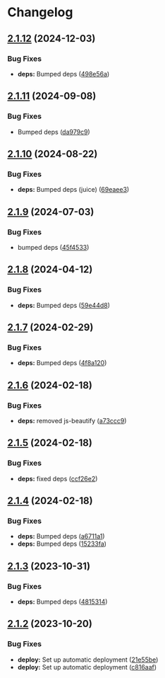 # Changelog

## [2.1.12](https://github.com/postalsys/email-text-tools/compare/v2.1.11...v2.1.12) (2024-12-03)


### Bug Fixes

* **deps:** Bumped deps ([498e56a](https://github.com/postalsys/email-text-tools/commit/498e56a011321f2f437c461008724ca07233eb41))

## [2.1.11](https://github.com/postalsys/email-text-tools/compare/v2.1.10...v2.1.11) (2024-09-08)


### Bug Fixes

* Bumped deps ([da979c9](https://github.com/postalsys/email-text-tools/commit/da979c9feef5c8fd4e08b9967cbffcc058a70677))

## [2.1.10](https://github.com/postalsys/email-text-tools/compare/v2.1.9...v2.1.10) (2024-08-22)


### Bug Fixes

* **deps:** Bumped deps (juice) ([69eaee3](https://github.com/postalsys/email-text-tools/commit/69eaee36cceadbbf5ebf23caaf24385c38859a03))

## [2.1.9](https://github.com/postalsys/email-text-tools/compare/v2.1.8...v2.1.9) (2024-07-03)


### Bug Fixes

* bumped deps ([45f4533](https://github.com/postalsys/email-text-tools/commit/45f453390e00a8b5dea00c0ab3a7b4a742e9b3ce))

## [2.1.8](https://github.com/postalsys/email-text-tools/compare/v2.1.7...v2.1.8) (2024-04-12)


### Bug Fixes

* **deps:** Bumped deps ([59e44d8](https://github.com/postalsys/email-text-tools/commit/59e44d8cb0877e407becac7ef6744a4dfcdba083))

## [2.1.7](https://github.com/postalsys/email-text-tools/compare/v2.1.6...v2.1.7) (2024-02-29)


### Bug Fixes

* **deps:** Bumped deps ([4f8a120](https://github.com/postalsys/email-text-tools/commit/4f8a1208b2841d343baf610c1391788b60b4297c))

## [2.1.6](https://github.com/postalsys/email-text-tools/compare/v2.1.5...v2.1.6) (2024-02-18)


### Bug Fixes

* **deps:** removed js-beautify ([a73ccc9](https://github.com/postalsys/email-text-tools/commit/a73ccc97a4acf9bfa7e439939c41869c2554b073))

## [2.1.5](https://github.com/postalsys/email-text-tools/compare/v2.1.4...v2.1.5) (2024-02-18)


### Bug Fixes

* **deps:** fixed deps ([ccf26e2](https://github.com/postalsys/email-text-tools/commit/ccf26e2f0f8047482b9cc7e71cd0a3e61b286ddc))

## [2.1.4](https://github.com/postalsys/email-text-tools/compare/v2.1.3...v2.1.4) (2024-02-18)


### Bug Fixes

* **deps:** Bumped deps ([a6711a1](https://github.com/postalsys/email-text-tools/commit/a6711a1938d8e2e75f5afd83b5a8c443be0adb9c))
* **deps:** Bumped deps ([15233fa](https://github.com/postalsys/email-text-tools/commit/15233fa7850f3227bfbc4f06500f0f267e651913))

## [2.1.3](https://github.com/postalsys/email-text-tools/compare/v2.1.2...v2.1.3) (2023-10-31)


### Bug Fixes

* **deps:** Bumped deps ([4815314](https://github.com/postalsys/email-text-tools/commit/4815314f9d36da2b2163d6990acc8f68fc1bc356))

## [2.1.2](https://github.com/postalsys/email-text-tools/compare/v2.1.1...v2.1.2) (2023-10-20)


### Bug Fixes

* **deploy:** Set up automatic deployment ([21e55be](https://github.com/postalsys/email-text-tools/commit/21e55be18bb2ac1b991ee6000928c429a5b09ddd))
* **deploy:** Set up automatic deployment ([c816aaf](https://github.com/postalsys/email-text-tools/commit/c816aafa0457318cfd84497dfcd4e5628503c5b4))

